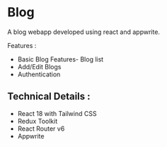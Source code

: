 # Blog

A blog webapp developed using react and appwrite.

 Features :
* Basic Blog Features- Blog list
* Add/Edit Blogs
* Authentication

## Technical Details :

* React 18 with Tailwind CSS
* Redux Toolkit
* React Router v6
* Appwrite
